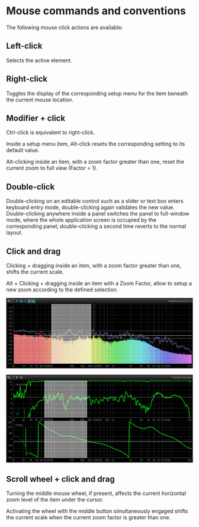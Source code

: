 # Mouse commands and conventions
The following mouse click actions are available:
## Left-click
Selects the active
element.
## Right-click
Toggles the display of the corresponding setup menu for the
item beneath the current mouse location.

## Modifier + click
Ctrl-click is equivalent to right-click.

Inside a setup menu item, Alt-click resets the corresponding setting to its default value.

Alt-clicking inside an item, with a zoom factor greater than one, reset the current zoom to full
view (Factor = 1).

## Double-click
Double-clicking on an editable control such as a
slider or text box enters keyboard entry mode, double-clicking again validates the new value.
Double-clicking anywhere inside a panel switches the panel to full-window mode, where the whole
application screen is occupied by the corresponding panel; double-clicking a second time reverts to
the normal layout.

## Click and drag
Clicking + dragging inside an item, with a zoom
factor greater than one, shifts the current scale.

Alt + Clicking + dragging inside an item with a <link type="document" target="Zoom">Zoom</link> Factor,
allow to setup a new zoom according to the defined selection.

![](../../../include/ZoomSelection2.png)

![](../../../include/ZoomSelection1.png)

## Scroll wheel + click and drag
Turning the middle mouse wheel, if present,
affects the current horizontal zoom level of the item under the cursor.

Activating the wheel with the middle button simultaneously engaged shifts the current scale when the
current zoom factor is greater than one.
